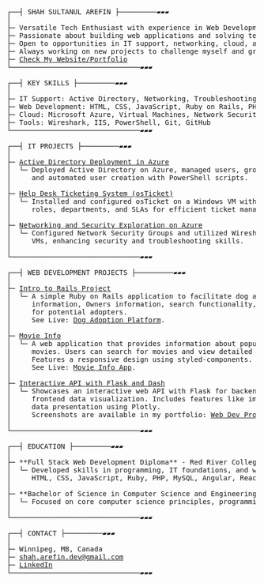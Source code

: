 <pre>
┌──┤ SHAH SULTANUL AREFIN ├─────────▰▰▰
│
├─ Versatile Tech Enthusiast with experience in Web Development and IT Support.
├─ Passionate about building web applications and solving technical challenges.
├─ Open to opportunities in IT support, networking, cloud, and web development.
├─ Always working on new projects to challenge myself and grow.
├─ <a href="https://tanweer-dot-dev.vercel.app" target="_blank">Check My Website/Portfolio</a>
└───────────────────────────────▰▰▰

┌──┤ KEY SKILLS ├─────────▰▰▰
│
├─ IT Support: Active Directory, Networking, Troubleshooting, Group Policy, User Management
├─ Web Development: HTML, CSS, JavaScript, Ruby on Rails, PHP, MySQL, Angular, React, Flask, Dash
├─ Cloud: Microsoft Azure, Virtual Machines, Network Security Groups
├─ Tools: Wireshark, IIS, PowerShell, Git, GitHub
└───────────────────────────────▰▰▰

┌──┤ IT PROJECTS ├─────────▰▰▰
│
├─ <a href="https://github.com/shahsarefin/Active-Directory-Implementation-in-Azure" target="_blank">Active Directory Deployment in Azure</a>
│  └─ Deployed Active Directory on Azure, managed users, groups, and group policies, 
│     and automated user creation with PowerShell scripts.
│
├─ <a href="https://github.com/shahsarefin/Help-Desk-Ticketing-System-osTicket-" target="_blank">Help Desk Ticketing System (osTicket)</a>
│  └─ Installed and configured osTicket on a Windows VM with IIS, PHP, and MySQL, setting up 
│     roles, departments, and SLAs for efficient ticket management.
│
├─ <a href="https://github.com/shahsarefin/Networking-and-Security-Exploration-on-Azure" target="_blank">Networking and Security Exploration on Azure</a>
│  └─ Configured Network Security Groups and utilized Wireshark to analyze traffic between 
│     VMs, enhancing security and troubleshooting skills.
│
└───────────────────────────────▰▰▰

┌──┤ WEB DEVELOPMENT PROJECTS ├─────────▰▰▰
│
├─ <a href="https://github.com/shahsarefin/Intro-To-Rails-Project-Shah" target="_blank">Intro to Rails Project</a>
│  └─ A simple Ruby on Rails application to facilitate dog adoption, featuring Breed 
│     information, Owners information, search functionality, and user-friendly interfaces 
│     for potential adopters. 
│     See Live: <a href="https://intro-to-rails-project-shah.fly.dev/" target="_blank">Dog Adoption Platform</a>.
│
├─ <a href="https://github.com/shahsarefin/movie-info" target="_blank">Movie Info</a>
│  └─ A web application that provides information about popular, top-rated, and upcoming 
│     movies. Users can search for movies and view detailed information about each one.
│     Features a responsive design using styled-components.
│     See Live: <a href="https://movie-info-shah.vercel.app/" target="_blank">Movie Info App</a>.
│
├─ <a href="https://github.com/shahsarefin/Interactive-API-Flask-Dash" target="_blank">Interactive API with Flask and Dash</a>
│  └─ Showcases an interactive web API with Flask for backend operations and Dash for 
│     frontend data visualization. Includes features like image conversion and dynamic 
│     data presentation using Plotly.
│     Screenshots are available in my portfolio: <a href="https://tanweer-dot-dev.vercel.app/web-dev-projects.html" target="_blank">Web Dev Projects</a>.
│
└───────────────────────────────▰▰▰

┌──┤ EDUCATION ├─────────▰▰▰
│
├─ **Full Stack Web Development Diploma** - Red River College, Winnipeg, Canada
│  └─ Developed skills in programming, IT foundations, and web security. Worked with 
│     HTML, CSS, JavaScript, Ruby, PHP, MySQL, Angular, React, and more.
│
├─ **Bachelor of Science in Computer Science and Engineering** - Metropolitan University
│  └─ Focused on core computer science principles, programming, and problem-solving skills.
│
└───────────────────────────────▰▰▰

┌──┤ CONTACT ├─────────▰▰▰
│
├─ Winnipeg, MB, Canada
├─ <a href="mailto:shah.arefin.dev@gmail.com">shah.arefin.dev@gmail.com</a>
├─ <a href="https://www.linkedin.com/in/shahsarefin" target="_blank">LinkedIn</a>
└───────────────────────────────▰▰▰
</pre>
